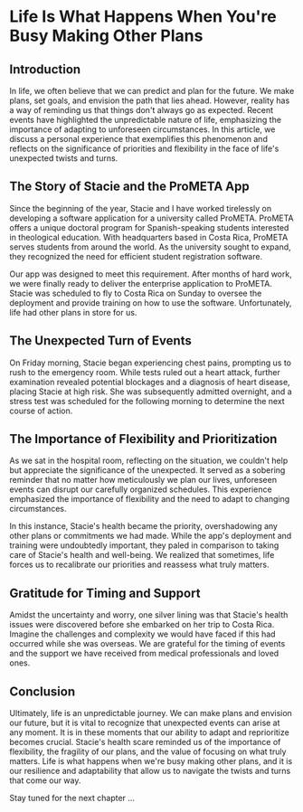 # Life Is What Happens When You're Busy Making Other Plans

## Introduction

In life, we often believe that we can predict and plan for the future. We make plans, set goals, and
envision the path that lies ahead. However, reality has a way of reminding us that things don't
always go as expected. Recent events have highlighted the unpredictable nature of life, emphasizing
the importance of adapting to unforeseen circumstances. In this article, we discuss a personal
experience that exemplifies this phenomenon and reflects on the significance of priorities and
flexibility in the face of life's unexpected twists and turns.

## The Story of Stacie and the ProMETA App

Since the beginning of the year, Stacie and I have worked tirelessly on developing a software
application for a university called ProMETA. ProMETA offers a unique doctoral program for
Spanish-speaking students interested in theological education. With headquarters based in Costa
Rica, ProMETA serves students from around the world. As the university sought to expand, they
recognized the need for efficient student registration software.

Our app was designed to meet this requirement. After months of hard work, we were finally ready to
deliver the enterprise application to ProMETA. Stacie was scheduled to fly to Costa Rica on Sunday
to oversee the deployment and provide training on how to use the software. Unfortunately, life had
other plans in store for us.

## The Unexpected Turn of Events

On Friday morning, Stacie began experiencing chest pains, prompting us to rush to the emergency
room. While tests ruled out a heart attack, further examination revealed potential blockages and a
diagnosis of heart disease, placing Stacie at high risk. She was subsequently admitted overnight,
and a stress test was scheduled for the following morning to determine the next course of action.

## The Importance of Flexibility and Prioritization

As we sat in the hospital room, reflecting on the situation, we couldn't help but appreciate the
significance of the unexpected. It served as a sobering reminder that no matter how meticulously we
plan our lives, unforeseen events can disrupt our carefully organized schedules. This experience
emphasized the importance of flexibility and the need to adapt to changing circumstances.

In this instance, Stacie's health became the priority, overshadowing any other plans or commitments
we had made. While the app's deployment and training were undoubtedly important, they paled in
comparison to taking care of Stacie's health and well-being. We realized that sometimes, life
forces us to recalibrate our priorities and reassess what truly matters.

## Gratitude for Timing and Support

Amidst the uncertainty and worry, one silver lining was that Stacie's health issues were discovered
before she embarked on her trip to Costa Rica. Imagine the challenges and complexity we would have
faced if this had occurred while she was overseas. We are grateful for the timing of events and the
support we have received from medical professionals and loved ones.

## Conclusion

Ultimately, life is an unpredictable journey. We can make plans and envision our future, but it is
vital to recognize that unexpected events can arise at any moment. It is in these moments that our
ability to adapt and reprioritize becomes crucial. Stacie's health scare reminded us of the
importance of flexibility, the fragility of our plans, and the value of focusing on what truly
matters. Life is what happens when we're busy making other plans, and it is our resilience and
adaptability that allow us to navigate the twists and turns that come our way.

Stay tuned for the next chapter ...

